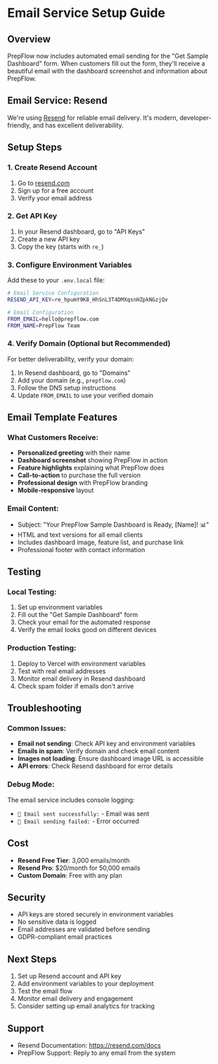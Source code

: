 # Email Service Setup Guide

## Overview
PrepFlow now includes automated email sending for the "Get Sample Dashboard" form. When customers fill out the form, they'll receive a beautiful email with the dashboard screenshot and information about PrepFlow.

## Email Service: Resend
We're using [Resend](https://resend.com) for reliable email delivery. It's modern, developer-friendly, and has excellent deliverability.

## Setup Steps

### 1. Create Resend Account
1. Go to [resend.com](https://resend.com)
2. Sign up for a free account
3. Verify your email address

### 2. Get API Key
1. In your Resend dashboard, go to "API Keys"
2. Create a new API key
3. Copy the key (starts with `re_`)

### 3. Configure Environment Variables
Add these to your `.env.local` file:

```bash
# Email Service Configuration
RESEND_API_KEY=re_hpumY9K8_HhSnL3T4DMXqsnHZpkNGzjQv

# Email Configuration
FROM_EMAIL=hello@prepflow.com
FROM_NAME=PrepFlow Team
```

### 4. Verify Domain (Optional but Recommended)
For better deliverability, verify your domain:
1. In Resend dashboard, go to "Domains"
2. Add your domain (e.g., `prepflow.com`)
3. Follow the DNS setup instructions
4. Update `FROM_EMAIL` to use your verified domain

## Email Template Features

### What Customers Receive:
- **Personalized greeting** with their name
- **Dashboard screenshot** showing PrepFlow in action
- **Feature highlights** explaining what PrepFlow does
- **Call-to-action** to purchase the full version
- **Professional design** with PrepFlow branding
- **Mobile-responsive** layout

### Email Content:
- Subject: "Your PrepFlow Sample Dashboard is Ready, [Name]! 📊"
- HTML and text versions for all email clients
- Includes dashboard image, feature list, and purchase link
- Professional footer with contact information

## Testing

### Local Testing:
1. Set up environment variables
2. Fill out the "Get Sample Dashboard" form
3. Check your email for the automated response
4. Verify the email looks good on different devices

### Production Testing:
1. Deploy to Vercel with environment variables
2. Test with real email addresses
3. Monitor email delivery in Resend dashboard
4. Check spam folder if emails don't arrive

## Troubleshooting

### Common Issues:
- **Email not sending**: Check API key and environment variables
- **Emails in spam**: Verify domain and check email content
- **Images not loading**: Ensure dashboard image URL is accessible
- **API errors**: Check Resend dashboard for error details

### Debug Mode:
The email service includes console logging:
- `📧 Email sent successfully:` - Email was sent
- `📧 Email sending failed:` - Error occurred

## Cost
- **Resend Free Tier**: 3,000 emails/month
- **Resend Pro**: $20/month for 50,000 emails
- **Custom Domain**: Free with any plan

## Security
- API keys are stored securely in environment variables
- No sensitive data is logged
- Email addresses are validated before sending
- GDPR-compliant email practices

## Next Steps
1. Set up Resend account and API key
2. Add environment variables to your deployment
3. Test the email flow
4. Monitor email delivery and engagement
5. Consider setting up email analytics for tracking

## Support
- Resend Documentation: https://resend.com/docs
- PrepFlow Support: Reply to any email from the system
